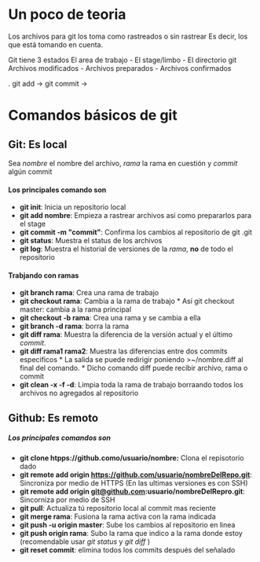 # Un poco de teoria
Los archivos para git los toma como rastreados o sin rastrear
Es decir, los que está tomando en cuenta.

Git tiene 3 estados
El area de trabajo     -     El stage/limbo      -  El directorio git
Archivos modificados   -   Archivos preparados   -  Archivos confirmados

.                 git add ->               git commit ->

# Comandos básicos de git

## Git: Es local
Sea _nombre_ el nombre del archivo, _rama_ la rama en cuestión y _commit_ algún commit

#### Los principales comando son

  * **git init**: Inicia un repositorio local
  * **git add nombre**: Empieza a rastrear archivos así como prepararlos para el stage
  * **git commit -m "commit"**: Confirma los cambios al repositorio de git .git
  * **git status**: Muestra el status de los archivos
  * **git log**: Muestra el historial de versiones de la _rama_, **no** de todo el repositorio
  

#### Trabjando con ramas
   * **git branch rama**: Crea una rama de trabajo
   * **git checkout rama**: Cambia a la rama de trabajo
    * Así git checkout master: cambia a la rama principal
   * **git checkout -b rama**: Crea una rama y se cambia a ella
   * **git branch -d rama**: borra la rama
   * **git diff rama**: Muestra la diferencia de la versión actual y el último _commit_.
   * **git diff rama1 rama2**: Muestra las diferencias entre dos commits especificos
    * La salida se puede redirigir poniendo >~/nombre.diff al final del comando.
    * Dicho comando diff puede recibir archivo, rama o commit 
   * **git clean -x -f -d**: Limpia toda la rama de trabajo  borraando todos los archivos no agregados al repositorio
   

## Github: Es remoto

##### Los principales comandos son
  * **git clone htpps://github.como/usuario/nombre:** Clona el repisotorio dado
  * **git remote add origin https://github.com/usuario/nombreDelRepo.git**: Sincroniza por medio de HTTPS (En las ultimas versiones es con SSH)
  * **git remote add origin  git@github.com:usuario/nombreDelRepro.git**: Sincorniza por medio de SSH
  * **git pull**: Actualiza tú repositorio local al commit mas reciente
  * **git merge rama**: Fusiona la rama activa con la rama indicada
  * **git push -u origin master**: Sube los cambios al repositorio en linea
  * **git push origin rama**: Subo la rama que indico a la rama donde estoy (recomendable usar _git status_ y _git diff_ )
  * **git reset commit**: elimina todos los commits después del señalado
